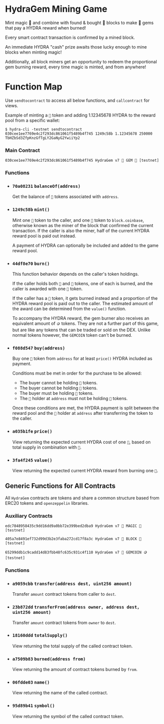 # HydraGem Mining Game

Mint magic 💫 and combine with found & bought 🧱 blocks to make 💎 gems that pay a HYDRA reward when burned!

Every smart contract transaction is confirmed by a mined block.

An immediate HYDRA "cash" prize awaits those lucky enough to mine blocks when minting magic!

Additionally, all block miners get an opportunity to redeem the proportional gem burning reward, every time magic is minted, and from anywhere!

# Function Map

Use `sendtocontract` to access all below functions, and `callcontract` for views.

Example of minting a `💫` token and adding 1.12345678 HYDRA to the reward pool from a specific wallet:

```shell
$ hydra-cli -testnet sendtocontract 030cee1ee7769e4c2f293dc861061f5489b4f745 1249c58b 1.12345678 250000 TbHZbSd3ZfpKnzGfTgLY2GaNyG2YwiiYp2 
```

### Main Contract

```
030cee1ee7769e4c2f293dc861061f5489b4f745 HydraGem v7 💎 GEM 💎 [testnet]
```

### Functions

- ### `70a08231` `balanceOf(address)`

    Get the balance of `💎` tokens associated with `address`.

- ### `1249c58b` `mint()`

    Mint one `💫` token to the caller, and one `🧱` token to `block.coinbase`,
    otherwise known as the miner of the block that confirmed the current transaction.
    If the caller is also the miner, half of the current HYDRA reward pool is paid out
    instead.

    A payment of HYDRA can optionally be included and added to the game reward pool.

- ### `44df8e70` `burn()`

    This function behavior depends on the caller's token holdings.

    If the caller holds both `💫` and `🧱` tokens, one of each is burned,
    and the caller is awarded with one `💎` token.

    If the caller has a `💎` token, it gets burned instead and a proportion of the
    HYDRA reward pool is paid out to the caller. The estimated amount of the award
    can be determined from the `value()` function.

    To accompany the HYDRA reward, the gem burner also receives an equivalent amount
    of `🪙` tokens. They are not a further part of this game, but are like any tokens
    that can be traded or sold on the DEX. Unlike normal tokens however, the `GEMCOIN`
    token can't be burned.

- ### `f088d547` `buy(address)`

    Buy one `🧱` token from `address` for at least `price()` HYDRA included as payment.

    Conditions must be met in order for the purchase to be allowed:

     - The buyer cannot be holding `💎` tokens.
     - The buyer cannot be holding `🧱` tokens.
     - The buyer must be holding `💫` tokens.
     - The `🧱` holder at `address` must not be holding `💫` tokens.

    Once these conditions are met, the HYDRA payment is split between the reward pool
    and the `🧱` holder at `address` after transferring the token to the caller.

- ### `a035b1fe` `price()`

    View returning the expected current HYDRA cost of one `🧱`, based on total supply in combination with `💎`.

- ### `3fa4f245` `value()`

    View returning the expected current HYDRA reward from burning one `💎`.

## Generic Functions for All Contracts

All `HydraGem` contracts are tokens and share a common structure based from ERC20 tokens and `openzeppelin` libraries.

### Auxiliary Contracts

```
edc7848958435c9dd16dd9a0bb72e399bed2dba9 HydraGem v7 💎 MAGIC 💫 [testnet]
```

```
405a7e8491ef732d99d3b2e3faba272cd17f8a3c HydraGem v7 💎 BLOCK 🧱 [testnet]
```

```
65299ddb1c9cadd14d83fbb48fc635c931c4f110 HydraGem v7 💎 GEMCOIN 🪙 [testnet]
```

### Functions

- ### `a9059cbb` `transfer(address dest, uint256 amount)`
  Transfer `amount` contract tokens from caller to `dest`.

- ### `23b872dd` `transferFrom(address owner, address dest, uint256 amount)`
  Transfer `amount` contract tokens from `owner` to `dest`.

- ### `18160ddd` `totalSupply()`
  View returning the total supply of the called contract token.

- ### `a7509b83` `burned(address from)`
  View returning the amount of contract tokens burned by `from`.

- ### `06fdde03` `name()`
  View returning the name of the called contract.

- ### `95d89b41` `symbol()`
  View returning the symbol of the called contract token.
